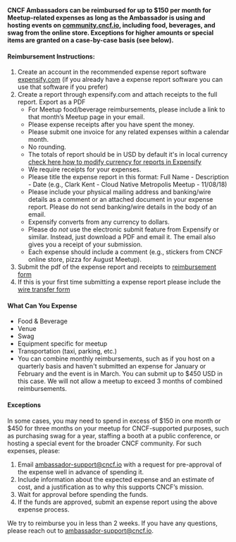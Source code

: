 **CNCF Ambassadors can be reimbursed for up to $150 per month for Meetup-related expenses as long as the Ambassador is using and hosting events on [community.cncf.io](https://community.cncf.io/), including food, beverages, and swag from the online store. Exceptions for higher amounts or special items are granted on a case-by-case basis (see below).**

#### Reimbursement Instructions:
1.	Create an account in the recommended expense report software [expensify.com](https://expensify.com) (if you already have a expense report software you can use that software if you prefer)
2.	Create a report through expensify.com and attach receipts to the full report. Export as a PDF
   	-	For Meetup food/beverage reimbursements, please include a link to that month’s Meetup page in your email.
 	-	Please expense receipts after you have spent the money.
 	-	Please submit one invoice for any related expenses within a calendar month.
	-	No rounding.
	-	The totals of report should be in USD by default it's in local currency [check here how to modify currency for reports in Expensify](https://help.expensify.com/articles/expensify-classic/workspaces/Currency#:~:text=Report%20Output%20Currency-,On%20an%20individual%20workspace,-Sign%20into%20your)
	-	We require receipts for your expenses.
	-	Please title the expense report in this format: Full Name - Description - Date (e.g., Clark Kent - Cloud Native Metropolis Meetup - 11/08/18)
	-	Please include your physical mailing address and banking/wire details as a comment or an attached document in your expense report. Please do not send banking/wire details in the body of an email.
	-	Expensify converts from any currency to dollars.
	-	Please do *not* use the electronic submit feature from Expensify or similar. Instead, just download a PDF and email it. The email also gives you a receipt of your submission.
	-	Each expense should include a comment (e.g., stickers from CNCF online store, pizza for August Meetup).
3.	Submit the pdf of the expense report and receipts to [reimbursement form](https://form.asana.com/?k=n4WC5WBfigsFjhrTpxutUw&d=9283783873717)
4.	If this is your first time submitting a expense report please include the [wire transfer form](https://drive.google.com/file/d/10ynF4lYoEdGEj7y2_tvsVQeGsSZjN_pZ/view?usp=sharing)

#### **What Can You Expense**
-	Food & Beverage
-	Venue
-	Swag
-	Equipment specific for meetup
-	Transportation (taxi, parking, etc.)
-	You can combine monthly reimbursements, such as if you host on a quarterly basis and haven't submitted an expense for January or February and the event is in March. You can submit up to $450 USD in this case. We will not allow a meetup to exceed 3 months of combined reimbursements.

#### **Exceptions**

In some cases, you may need to spend in excess of $150 in one month or $450 for three months on your meetup for CNCF-supported purposes, such as purchasing swag for a year, staffing a booth at a public conference, or hosting a special event for the broader CNCF community. For such expenses, please:

1.	Email ambassador-support@cncf.io with a request for pre-approval of the expense well in advance of spending it.
2.	Include information about the expected expense and an estimate of cost, and a justification as to why this supports CNCF’s mission.
3.	Wait for approval before spending the funds.
4.	If the funds are approved, submit an expense report using the above expense process.



We try to reimburse you in less than 2 weeks. If you have any questions, please reach out to ambassador-support@cncf.io.
